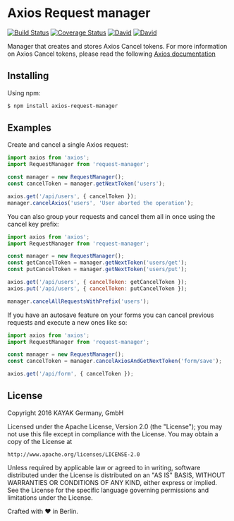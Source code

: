 Axios Request manager
=========================================================

[![Build Status](https://travis-ci.org/kayak/axios-request-manager.png?branch=master)](https://travis-ci.org/kayak/axios-request-manager)
[![Coverage Status](https://coveralls.io/repos/github/kayak/axios-request-manager/badge.svg)](https://coveralls.io/github/kayak/axios-request-manager)
[![David](https://img.shields.io/david/kayak/axios-request-manager.svg)](https://david-dm.org/kayak/axios-request-manager)
[![David](https://img.shields.io/david/dev/kayak/axios-request-manager.svg)](https://david-dm.org/kayak/axios-request-manager)


Manager that creates and stores Axios Cancel tokens. For more information on Axios Cancel tokens, please read the following [Axios documentation](https://github.com/axios/axios#cancellation)

## Installing

Using npm:

```bash
$ npm install axios-request-manager
```

## Examples

Create and cancel a single Axios request:

```js
import axios from 'axios';
import RequestManager from 'request-manager';

const manager = new RequestManager();
const cancelToken = manager.getNextToken('users');

axios.get('/api/users', { cancelToken });
manager.cancelAxios('users', 'User aborted the operation');
```

You can also group your requests and cancel them all in once using the cancel key prefix:

```js
import axios from 'axios';
import RequestManager from 'request-manager';

const manager = new RequestManager();
const getCancelToken = manager.getNextToken('users/get');
const putCancelToken = manager.getNextToken('users/put');

axios.get('/api/users', { cancelToken: getCancelToken });
axios.put('/api/users', { cancelToken: putCancelToken });

manager.cancelAllRequestsWithPrefix('users');
```

If you have an autosave feature on your forms you can cancel previous requests and execute a new ones like so:

```js
import axios from 'axios';
import RequestManager from 'request-manager';

const manager = new RequestManager();
const cancelToken = manager.cancelAxiosAndGetNextToken('form/save');

axios.get('/api/form', { cancelToken });
```

## License

Copyright 2016 KAYAK Germany, GmbH

Licensed under the Apache License, Version 2.0 (the "License");
you may not use this file except in compliance with the License.
You may obtain a copy of the License at

    http://www.apache.org/licenses/LICENSE-2.0

Unless required by applicable law or agreed to in writing, software
distributed under the License is distributed on an "AS IS" BASIS,
WITHOUT WARRANTIES OR CONDITIONS OF ANY KIND, either express or implied.
See the License for the specific language governing permissions and
limitations under the License.

Crafted with ♥ in Berlin.
